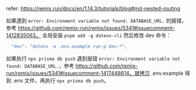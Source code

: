 refer: https://remix.run/docs/en/1.14.3/tutorials/blog#md-nested-routing


如果遇到 `error: Environment variable not found: DATABASE_URL.` 的报错，参考 https://github.com/remix-run/remix/issues/5341#issuecomment-1412835063。
全局安装 `pnpm add -g dotenv-cli` 然后修改 dev 命令：

```js
  "dev": "dotenv -e .env.example run-p dev:*",
```

如果执行 `npx prisma db push` 遇到报错 `error: Environment variable not found: DATABASE_URL.`，参考 https://github.com/remix-run/remix/issues/5341#issuecomment-1417448614，就拷贝 .env.example 得到 .env 文件，再执行 `npx prisma db push`。
